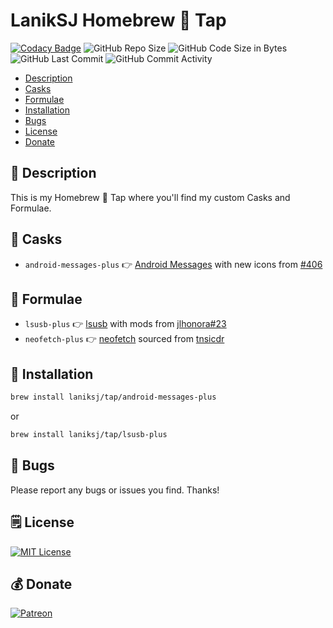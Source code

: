 # LanikSJ Homebrew 🍻 Tap

[![Codacy Badge](https://app.codacy.com/project/badge/Grade/461fc7358cfd415abf338d475d948157)](https://www.codacy.com/gh/LanikSJ/homebrew-tap/dashboard?utm_source=github.com&utm_medium=referral&utm_content=LanikSJ/homebrew-tap&utm_campaign=Badge_Grade)
![GitHub Repo Size](https://img.shields.io/github/repo-size/laniksj/homebrew-tap)
![GitHub Code Size in Bytes](https://img.shields.io/github/languages/code-size/laniksj/homebrew-tap)
![GitHub Last Commit](https://img.shields.io/github/last-commit/laniksj/homebrew-tap)
![GitHub Commit Activity](https://img.shields.io/github/commit-activity/m/laniksj/homebrew-tap)

- [Description](#description)
- [Casks](#casks)
- [Formulae](#formulae)
- [Installation](#installation)
- [Bugs](#bugs)
- [License](#license)
- [Donate](#donate)

## 📝 Description

This is my Homebrew 🍻 Tap where you'll find my custom Casks and Formulae.

## 🍻 Casks

- `android-messages-plus` 👉 [Android Messages](https://github.com/OrangeDrangon/android-messages-desktop) with new icons from [#406](https://github.com/OrangeDrangon/android-messages-desktop/pull/406)

## 🍻 Formulae

- `lsusb-plus` 👉 [lsusb](https://github.com/jlhonora/lsusb) with mods from [jlhonora#23](https://github.com/jlhonora/lsusb/pull/23)
- `neofetch-plus` 👉 [neofetch](https://github.com/dylanaraps/neofetch) sourced from [tnsicdr](https://github.com/tnsicdr/neofetch)

## 💾 Installation

```bash
brew install laniksj/tap/android-messages-plus
```

or

```bash
brew install laniksj/tap/lsusb-plus
```

## 🐛 Bugs

Please report any bugs or issues you find. Thanks!

## 🗒️ License

[![MIT License](https://img.shields.io/badge/license-MIT-blue)](https://en.wikipedia.org/wiki/MIT_License)

## 💰 Donate

[![Patreon](https://img.shields.io/badge/patreon-donate-blue.svg)](https://www.patreon.com/laniksj/overview)
